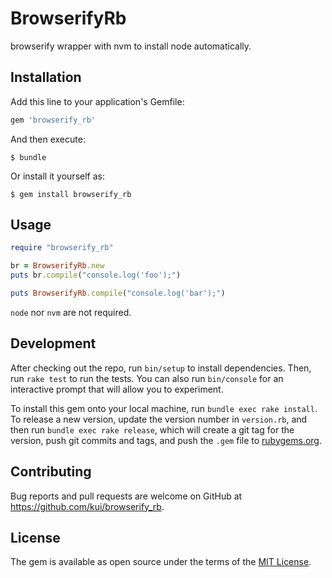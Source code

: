 # BrowserifyRb

browserify wrapper with nvm to install node automatically.

## Installation

Add this line to your application's Gemfile:

```ruby
gem 'browserify_rb'
```

And then execute:

    $ bundle

Or install it yourself as:

    $ gem install browserify_rb

## Usage

```ruby
require "browserify_rb"

br = BrowserifyRb.new
puts br.compile("console.log('foo');")

puts BrowserifyRb.compile("console.log('bar');")
```

`node` nor `nvm` are not required.

## Development

After checking out the repo, run `bin/setup` to install dependencies. Then, run `rake test` to run the tests. You can also run `bin/console` for an interactive prompt that will allow you to experiment.

To install this gem onto your local machine, run `bundle exec rake install`. To release a new version, update the version number in `version.rb`, and then run `bundle exec rake release`, which will create a git tag for the version, push git commits and tags, and push the `.gem` file to [rubygems.org](https://rubygems.org).

## Contributing

Bug reports and pull requests are welcome on GitHub at https://github.com/kui/browserify_rb.


## License

The gem is available as open source under the terms of the [MIT License](http://opensource.org/licenses/MIT).

